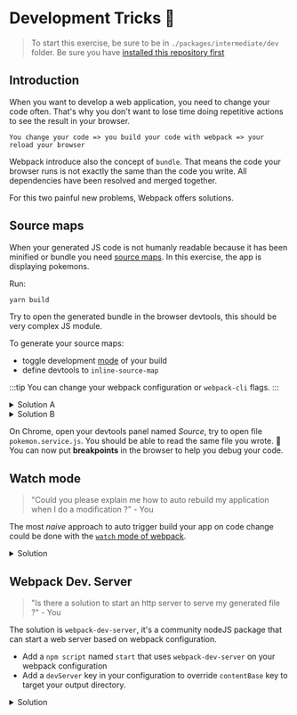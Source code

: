 # Development Tricks :rocket:

> To start this exercise, be sure to be in `./packages/intermediate/dev` folder.
> Be sure you have [installed this repository first](../README.md#install)

## Introduction

When you want to develop a web application, you need to change your code often.
That's why you don't want to lose time doing repetitive actions to see the result in your browser.

```
You change your code => you build your code with webpack => your reload your browser
```

Webpack introduce also the concept of `bundle`.
That means the code your browser runs is not exactly the same than the code you write.
All dependencies have been resolved and merged together.

For this two painful new problems, Webpack offers solutions.

## Source maps

When your generated JS code is not humanly readable because it has been minified or bundle you need [source maps](https://developer.mozilla.org/en-US/docs/Tools/Debugger/How_to/Use_a_source_map).
In this exercise, the app is displaying pokemons.

Run:

```bash
yarn build
```

Try to open the generated bundle in the browser devtools, this should be very complex JS module.

To generate your source maps:

- toggle development [mode](https://webpack.js.org/concepts/mode) of your build
- define devtools to `inline-source-map`

:::tip
You can change your webpack configuration or `webpack-cli` flags.
:::

<details>
<summary>Solution A</summary>

```js{5,6}
const path = require("path");
const HtmlWebpackPlugin = require("html-webpack-plugin");

module.exports = {
  mode: "development",
  devtool: "inline-source-map",
  entry: "./src/main.js", // The source module of our dependency graph
  output: {
    // Configuration of what we tell webpack to generate (here, a ./dist/main.js file)
    filename: "main.bundle.js",
    path: path.resolve(__dirname, "dist")
  },
  module: {
    rules: [
      {
        test: /\.jpg$/,
        use: [
          {
            loader: "file-loader",
            options: {
              outputPath: "assets",
              publicPath: "dist/assets"
            }
          }
        ]
      },
      {
        test: /\.css$/,
        use: ["style-loader", "css-loader"]
      }
    ]
  },
  plugins: [
    new HtmlWebpackPlugin({
      template: "./src/index.html"
    })
  ]
};
```

</details>

<details>
<summary>Solution B</summary>

```json{20}
{
  "name": "@intermediate/dev",
  "version": "1.0.0",
  "license": "MIT",
  "private": true,
  "dependencies": {
    "bulma": "^0.7.2",
    "lodash": "^4.17.11"
  },
  "devDependencies": {
    "webpack": "^4.28.4",
    "webpack-cli": "^3.2.1",
    "file-loader": "^3.0.1",
    "css-loader": "^2.1.0",
    "style-loader": "^0.23.1",
    "html-webpack-plugin": "^3.2.0",
    "clean-webpack-plugin": "^1.0.0"
  },
  "scripts": {
    "build": "webpack --progress --mode development --devtool inline-source-map"
  }
}
```

</details>

On Chrome, open your devtools panel named _Source_, try to open file `pokemon.service.js`.
You should be able to read the same file you wrote. :tada:
You can now put **breakpoints** in the browser to help you debug your code.

## Watch mode

> "Could you please explain me how to auto rebuild my application when I do a modification ?" - You

The most _naive_ approach to auto trigger build your app on code change could be done with the [`watch` mode of webpack](https://webpack.js.org/configuration/watch/).

<details>
<summary>Solution</summary>

```json{20}
{
  "name": "@intermediate/dev",
  "version": "1.0.0",
  "license": "MIT",
  "private": true,
  "dependencies": {
    "bulma": "^0.7.2",
    "lodash": "^4.17.11"
  },
  "devDependencies": {
    "webpack": "^4.28.4",
    "webpack-cli": "^3.2.1",
    "file-loader": "^3.0.1",
    "css-loader": "^2.1.0",
    "style-loader": "^0.23.1",
    "html-webpack-plugin": "^3.2.0",
    "clean-webpack-plugin": "^1.0.0"
  },
  "scripts": {
    "build": "webpack --progress --mode development --devtool inline-source-map --watch"
  }
}
```

</details>

## Webpack Dev. Server

> "Is there a solution to start an http server to serve my generated file ?" - You

The solution is `webpack-dev-server`, it's a community nodeJS package that can start a web server based on webpack configuration.

- Add a `npm script` named `start` that uses `webpack-dev-server` on your webpack configuration
- Add a `devServer` key in your configuration to override `contentBase` key to target your output directory.

<details>
<summary>Solution</summary>

```js{5-7}
const path = require("path");
const HtmlWebpackPlugin = require("html-webpack-plugin");

module.exports = {
  devServer: {
    contentBase: "./dist"
  },
  entry: "./src/main.js", // The source module of our dependency graph
  output: {
    // Configuration of what we tell webpack to generate (here, a ./dist/main.js file)
    filename: "main.bundle.js",
    path: path.resolve(__dirname, "dist")
  },
  module: {
    rules: [
      {
        test: /\.jpg$/,
        use: [
          {
            loader: "file-loader",
            options: {
              outputPath: "assets",
              publicPath: "dist/assets"
            }
          }
        ]
      },
      {
        test: /\.css$/,
        use: ["style-loader", "css-loader"]
      }
    ]
  },
  plugins: [
    new HtmlWebpackPlugin({
      template: "./src/index.html"
    })
  ]
};
```

</details>
